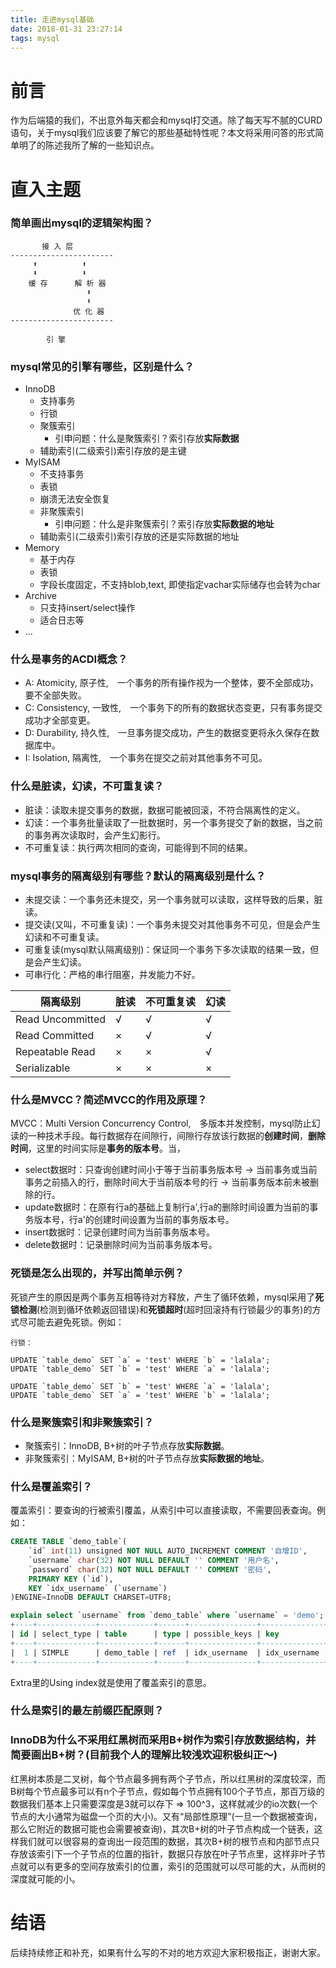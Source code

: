 ```yaml
---
title: 走进mysql基础
date: 2018-01-31 23:27:14
tags: mysql
---
```


# 前言

作为后端猿的我们，不出意外每天都会和mysql打交道。除了每天写不腻的CURD语句，关于mysql我们应该要了解它的那些基础特性呢？本文将采用问答的形式简单明了的陈述我所了解的一些知识点。

# 直入主题

### 简单画出mysql的逻辑架构图？

```
       接 入 层
-----------------------
     ⬆          ⬆      
     ⬇          ⬇    
    缓 存      解 析 器
                 ⬆      
                 ⬇
              优 化 器 
-----------------------

        引 擎

```

### mysql常见的引擎有哪些，区别是什么？

- InnoDB
    + 支持事务
    + 行锁
    + 聚簇索引
        * 引申问题：什么是聚簇索引？索引存放**实际数据**
    + 辅助索引(二级索引)索引存放的是主键
- MyISAM
    + 不支持事务
    + 表锁
    + 崩溃无法安全恢复
    + 非聚簇索引
        * 引申问题：什么是非聚簇索引？索引存放**实际数据的地址**
    + 辅助索引(二级索引)索引存放的还是实际数据的地址
- Memory
    + 基于内存
    + 表锁
    + 字段长度固定，不支持blob,text, 即使指定vachar实际储存也会转为char
- Archive
    + 只支持insert/select操作
    + 适合日志等
- ...

### 什么是事务的ACDI概念？

- A: Atomicity, 原子性,　一个事务的所有操作视为一个整体，要不全部成功，要不全部失败。
- C: Consistency, 一致性,　一个事务下的所有的数据状态变更，只有事务提交成功才全部变更。
- D: Durability, 持久性,　一旦事务提交成功，产生的数据变更将永久保存在数据库中。
- I: Isolation, 隔离性,　一个事务在提交之前对其他事务不可见。

### 什么是脏读，幻读，不可重复读？

- 脏读：读取未提交事务的数据，数据可能被回滚，不符合隔离性的定义。
- 幻读：一个事务批量读取了一批数据时，另一个事务提交了新的数据，当之前的事务再次读取时，会产生幻影行。
- 不可重复读：执行两次相同的查询，可能得到不同的结果。

### mysql事务的隔离级别有哪些？默认的隔离级别是什么？

- 未提交读：一个事务还未提交，另一个事务就可以读取，这样导致的后果，脏读。
- 提交读(又叫，不可重复读)：一个事务未提交对其他事务不可见，但是会产生幻读和不可重复读。
- 可重复读(mysql默认隔离级别)：保证同一个事务下多次读取的结果一致，但是会产生幻读。
- 可串行化：严格的串行阻塞，并发能力不好。

| 隔离级别 | 脏读 | 不可重复读 | 幻读 |
| --- | --- | --- | --- |
| Read Uncommitted | √ | √  | √ |
| Read Committed | × | √ | √ |
| Repeatable Read | × | × | √ |
| Serializable | × | × | × |

### 什么是MVCC？简述MVCC的作用及原理？

MVCC：Multi Version Concurrency Control,　多版本并发控制，mysql防止幻读的一种技术手段。每行数据存在间隙行，间隙行存放该行数据的**创建时间**，**删除时间**，这里的时间实际是**事务的版本号**。当，

- select数据时：只查询创建时间小于等于当前事务版本号 -> 当前事务或当前事务之前插入的行，删除时间大于当前版本号的行 -> 当前事务版本前未被删除的行。
- update数据时：在原有行a的基础上复制行a',行a的删除时间设置为当前的事务版本号，行a'的创建时间设置为当前的事务版本号。
- insert数据时：记录创建时间为当前事务版本号。
- delete数据时：记录删除时间为当前事务版本号。

### 死锁是怎么出现的，并写出简单示例？

死锁产生的原因是两个事务互相等待对方释放，产生了循环依赖，mysql采用了**死锁检测**(检测到循环依赖返回错误)和**死锁超时**(超时回滚持有行锁最少的事务)的方式尽可能去避免死锁。例如：

```
行锁：

UPDATE `table_demo` SET `a` = 'test' WHERE `b` = 'lalala';
UPDATE `table_demo` SET `b` = 'test' WHERE `a` = 'lalala';

UPDATE `table_demo` SET `b` = 'test' WHERE `a` = 'lalala';
UPDATE `table_demo` SET `a` = 'test' WHERE `b` = 'lalala';
```

### 什么是聚簇索引和非聚簇索引？

- 聚簇索引：InnoDB, B+树的叶子节点存放**实际数据**。
- 非聚簇索引：MyISAM, B+树的叶子节点存放**实际数据的地址**。

### 什么是覆盖索引？

覆盖索引：要查询的行被索引覆盖，从索引中可以直接读取，不需要回表查询。例如：

```sql
CREATE TABLE `demo_table`(
    `id` int(11) unsigned NOT NULL AUTO_INCREMENT COMMENT '自增ID',
    `username` char(32) NOT NULL DEFAULT '' COMMENT '用户名',
    `password` char(32) NOT NULL DEFAULT '' COMMENT '密码',
    PRIMARY KEY (`id`),
    KEY `idx_username` (`username`)
)ENGINE=InnoDB DEFAULT CHARSET=UTF8;

```

```sql
explain select `username` from `demo_table` where `username` = 'demo';
+----+-------------+------------+------+---------------+--------------+---------+-------+------+--------------------------+
| id | select_type | table      | type | possible_keys | key          | key_len | ref   | rows | Extra                    |
+----+-------------+------------+------+---------------+--------------+---------+-------+------+--------------------------+
|  1 | SIMPLE      | demo_table | ref  | idx_username  | idx_username | 96      | const |    1 | Using where; Using index |
+----+-------------+------------+------+---------------+--------------+---------+-------+------+--------------------------+
```
Extra里的Using index就是使用了覆盖索引的意思。

### 什么是索引的最左前缀匹配原则？


### InnoDB为什么不采用红黑树而采用B+树作为索引存放数据结构，并简要画出B+树？(目前我个人的理解比较浅欢迎积极纠正～)

红黑树本质是二叉树，每个节点最多拥有两个子节点，所以红黑树的深度较深，而B树每个节点最多可以有n个子节点，假如每个节点拥有100个子节点，那百万级的数据我们基本上只需要深度是3就可以存下 => 100^3，这样就减少的io次数(一个节点的大小通常为磁盘一个页的大小)。又有“局部性原理”(一旦一个数据被查询，那么它附近的数据可能也会需要被查询)，其次B+树的叶子节点构成一个链表，这样我们就可以很容易的查询出一段范围的数据，其次B+树的根节点和内部节点只存放该索引下一个子节点的位置的指针，数据只存放在叶子节点里，这样非叶子节点就可以有更多的空间存放索引的位置，索引的范围就可以尽可能的大，从而树的深度就可能的小。

# 结语

后续持续修正和补充，如果有什么写的不对的地方欢迎大家积极指正，谢谢大家。
